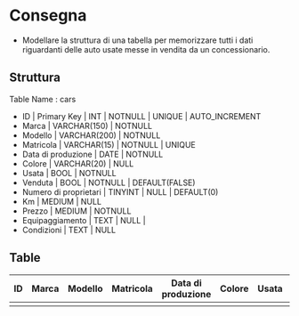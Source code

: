 # Consegna

- Modellare la struttura di una tabella per memorizzare tutti i dati riguardanti delle auto usate messe in vendita da un concessionario.

## Struttura

Table Name : cars

- ID | Primary Key | INT | NOTNULL | UNIQUE | AUTO_INCREMENT
- Marca | VARCHAR(150) | NOTNULL
- Modello | VARCHAR(200) | NOTNULL
- Matricola | VARCHAR(15) | NOTNULL | UNIQUE
- Data di produzione | DATE | NOTNULL
- Colore | VARCHAR(20) | NULL
- Usata | BOOL | NOTNULL
- Venduta | BOOL | NOTNULL | DEFAULT(FALSE)
- Numero di proprietari | TINYINT | NULL | DEFAULT(0)
- Km | MEDIUM | NULL
- Prezzo | MEDIUM | NOTNULL
- Equipaggiamento | TEXT | NULL |
- Condizioni | TEXT | NULL

## Table

| ID  | Marca | Modello | Matricola | Data di produzione | Colore | Usata | Venduta | Numero di proprietari | KM  | Prezzo | Equipaggiamento | Condizioni |
| --- | ----- | ------- | --------- | ------------------ | ------ | ----- | ------- | --------------------- | --- | ------ | --------------- | ---------- |
|     |       |         |           |                    |        |       |         |                       |     |        |                 |            |

